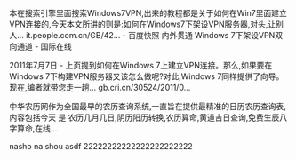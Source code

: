 
本在搜索引擎里面搜索Windows7VPN,出来的教程都是关于如何在Win7里面建立VPN连接的,今天本文所讲的则是:如何在Windows7下架设VPN服务器,对头,让别人...
it.people.com.cn/GB/42...  - 百度快照
内外贯通 Windows 7下架设VPN双向通道 - 国际在线

2011年7月7日 - 上页提到如何在Windows 7上建立VPN连接。那么,如果要在Windows 7下构建VPN服务器又该怎么做呢?对此,Windows 7同样提供了向导。现在,编者就带您走一趟...
gb.cri.cn/30524/2011/0...  

中华农历网作为全国最早的农历查询系统,一直旨在提供最精准的日历农历查询表,内容包括今天
是
农历几月几日,阴历阳历转换,农历算命,黄道吉日查询,免费生辰八字算命,在线...


nasho na shou asdf
22222222222222222222222

